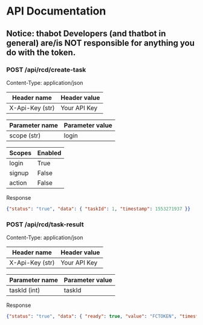 # API Documentation

## Notice: thabot Developers (and thatbot in general) are/is **NOT** responsible for anything you do with the token.

### POST /api/rcd/create-task
Content-Type: application/json

|Header name    |Header value   |
|---------------|---------------|
|X-Api-Key (str)|Your API Key   |

|Parameter name|Parameter value|
|--------------|---------------|
|scope (str)   |login          |


|Scopes|Enabled|
|------|-------|
|login |True   |
|signup|False  |
|action|False  |

Response
```json
{"status": "true", "data": { "taskId": 1, "timestamp": 1553271937 }}
```

### POST /api/rcd/task-result
Content-Type: application/json

|Header name    |Header value   |
|---------------|---------------|
|X-Api-Key (str)|Your API Key   |

|Parameter name|Parameter value|
|--------------|---------------|
|taskId (int)   |taskId        |

Response
```json
{"status": "true", "data": { "ready": true, "value": "FCTOKEN", "timestamp": 1553271937 }}
```
